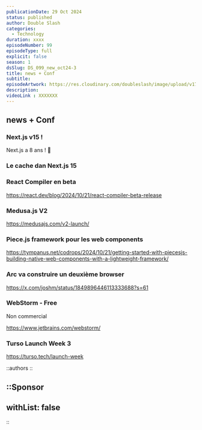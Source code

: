 ```yaml
---
publicationDate: 29 Oct 2024
status: published
author: Double Slash
categories:
  - Technology
duration: xxxx
episodeNumber: 99
episodeType: full
explicit: false
season: 1
dsSlug: DS_099_new_oct24-3
title: news + Conf
subtitle: 
episodeArtwork: https://res.cloudinary.com/doubleslash/image/upload/v1730052692/episode/ART_99_sdc5ap.png
description: 
videoLink : XXXXXXX
---
```

## news + Conf


### Next.js v15 !

Next.js a 8 ans ! 🥳

### Le cache dan Next.js 15


### React Compiler en beta

https://react.dev/blog/2024/10/21/react-compiler-beta-release

### Medusa.js V2

https://medusajs.com/v2-launch/

### Piece.js framework pour les web components

https://tympanus.net/codrops/2024/10/21/getting-started-with-piecesjs-building-native-web-components-with-a-lightweight-framework/

### Arc va construire un deuxième browser

https://x.com/joshm/status/1849896446113333688?s=61

### WebStorm - Free

Non commercial 

https://www.jetbrains.com/webstorm/

### Turso Launch Week 3

https://turso.tech/launch-week

::authors
::

::Sponsor
---
withList: false
---
::
